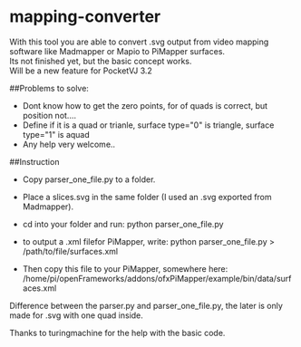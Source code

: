 # mapping-converter

With this tool you are able to convert .svg output from video mapping software like Madmapper or Mapio to PiMapper surfaces.<br />
Its not finished yet, but the basic concept works.<br />
Will be a new feature for PocketVJ 3.2<br />

##Problems to solve: <br />
- Dont know how to get the zero points, for of quads is correct, but position not.... <br />
- Define if it is a quad or trianle, surface type="0" is triangle, surface type="1" is aquad
- Any help very welcome..<br />


##Instruction

- Copy parser_one_file.py to a folder.<br />
- Place a slices.svg in the same folder (I used an .svg exported from Madmapper).<br />
- cd into your folder and run: python parser_one_file.py
- to output a .xml filefor PiMapper, write: 
python parser_one_file.py > /path/to/file/surfaces.xml

- Then copy this file to your PiMapper, somewhere here:
/home/pi/openFrameworks/addons/ofxPiMapper/example/bin/data/surfaces.xml

Difference between the parser.py and parser_one_file.py, the later is only made for .svg with one quad inside.


Thanks to turingmachine for the help with the basic code.
